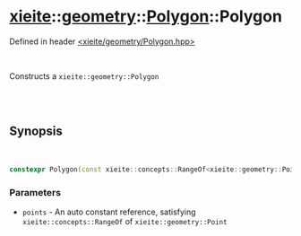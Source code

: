 # [xieite](../../../README.md)::[geometry](../../geometry.md)::[Polygon](../Polygon.md)::Polygon
Defined in header [<xieite/geometry/Polygon.hpp>](../../../include/xieite/geometry/Polygon.hpp)

<br/>

Constructs a `xieite::geometry::Polygon`

<br/><br/>

## Synopsis

<br/>

```cpp
constexpr Polygon(const xieite::concepts::RangeOf<xieite::geometry::Point> auto& points) noexcept;
```
### Parameters
- `points` - An auto constant reference, satisfying `xieite::concepts::RangeOf` of `xieite::geometry::Point`
